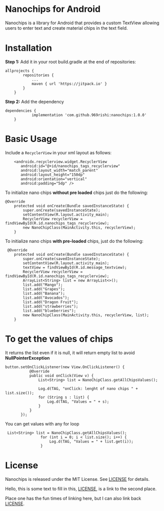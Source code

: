 # Nanochips for Android

Nanochips is a library for Android that provides a custom TextView allowing users to enter text and create material chips in the text field.

# Installation
**Step 1:** Add it in your root build.gradle at the end of repositories:

```
allprojects {
		repositories {
			...
			maven { url 'https://jitpack.io' }
		}
	}
  ```
**Step 2:** Add the dependency

```
dependencies {
	        implementation 'com.github.969rishi:nanochips:1.0.0'
	}
 ```
 
 # Basic Usage
 Include a ```RecyclerView``` in your xml layout as follows:
 ```
     <androidx.recyclerview.widget.RecyclerView
        android:id="@+id/nanochips_tags_recyclerview"
        android:layout_width="match_parent"
        android:layout_height="150dp"
        android:orientation="vertical"
        android:padding="5dp" />
```

To initialize nano chips **without pre loaded** chips just do the following:
```
@Override
    protected void onCreate(Bundle savedInstanceState) {
        super.onCreate(savedInstanceState);
        setContentView(R.layout.activity_main);
        RecyclerView recyclerView = findViewById(R.id.nanochips_tags_recyclerview);
        new NanoChipClass(MainActivity.this, recyclerView);
    }
 ```
 
To initialize nano chips **with pre-loaded** chips, just do the following:
```
 @Override
    protected void onCreate(Bundle savedInstanceState) {
        super.onCreate(savedInstanceState);
        setContentView(R.layout.activity_main);
        textView = findViewById(R.id.message_textview);
        RecyclerView recyclerView = findViewById(R.id.nanochips_tags_recyclerview);
        ArrayList<String> list = new ArrayList<>();
        list.add("Mango");
        list.add("Grapes");
        list.add("Banana");
        list.add("Avocados");
        list.add("Dragon Fruit");
        list.add("strawberries");
        list.add("blueberries");
        new NanoChipClass(MainActivity.this, recyclerView, list);
    }
 ```
 
 # To get the values of chips
 It returns the list even if it is null, it will return empty list to avoid **NullPointerException**
 ```
 button.setOnClickListener(new View.OnClickListener() {
            @Override
            public void onClick(View v) {
                List<String> list = NanoChipClass.getAllChipsValues();

                Log.d(TAG, "onClick: lenght of nano chips " + list.size());
                for (String s : list) {
                    Log.d(TAG, "Values = " + s);
                }
            }
        });
```

You can get values with any for loop
```
 List<String> list = NanoChipClass.getAllChipsValues();
                for (int i = 0; i < list.size(); i++) {
                    Log.d(TAG, "Values = " + list.get(i));
                }
```

# License
Nanochips is released under the MIT License. See [LICENSE](#LICENSE) for details. 

Hello, this is some text to fill in this, [LICENSE](https://github.com/969rishi/nanochips/blob/master/LICENSE), is a link to the second place.

Place one has the fun times of linking here, but I can also link back [LICENSE](#place-1).
 
